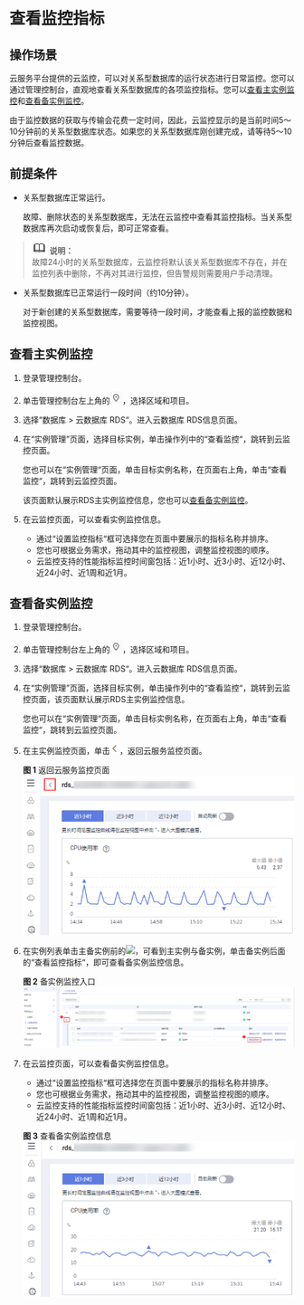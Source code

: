 # 查看监控指标<a name="rds_pg_06_0003"></a>

## 操作场景<a name="rds_06_0003_section6512256311344"></a>

云服务平台提供的云监控，可以对关系型数据库的运行状态进行日常监控。您可以通过管理控制台，直观地查看关系型数据库的各项监控指标。您可以[查看主实例监控](#rds_06_0003_section3645894911344)和[查看备实例监控](#rds_06_0003_section1479519207209)。

由于监控数据的获取与传输会花费一定时间，因此，云监控显示的是当前时间5～10分钟前的关系型数据库状态。如果您的关系型数据库刚创建完成，请等待5～10分钟后查看监控数据。

## 前提条件<a name="rds_06_0003_section5410804111344"></a>

-   关系型数据库正常运行。

    故障、删除状态的关系型数据库，无法在云监控中查看其监控指标。当关系型数据库再次启动或恢复后，即可正常查看。


>![](public_sys-resources/icon-note.gif) **说明：**   
>故障24小时的关系型数据库，云监控将默认该关系型数据库不存在，并在监控列表中删除，不再对其进行监控，但告警规则需要用户手动清理。  

-   关系型数据库已正常运行一段时间（约10分钟）。

    对于新创建的关系型数据库，需要等待一段时间，才能查看上报的监控数据和监控视图。


## 查看主实例监控<a name="rds_06_0003_section3645894911344"></a>

1.  登录管理控制台。
2.  单击管理控制台左上角的![](figures/Region灰色图标.png)，选择区域和项目。
3.  选择“数据库  \>  云数据库 RDS“。进入云数据库 RDS信息页面。
4.  在“实例管理”页面，选择目标实例，单击操作列中的“查看监控“，跳转到云监控页面。

    您也可以在“实例管理“页面，单击目标实例名称，在页面右上角，单击“查看监控“，跳转到云监控页面。

    该页面默认展示RDS主实例监控信息，您也可以[查看备实例监控](#rds_06_0003_section1479519207209)。

5.  在云监控页面，可以查看实例监控信息。
    -   通过“设置监控指标“框可选择您在页面中要展示的指标名称并排序。
    -   您也可根据业务需求，拖动其中的监控视图，调整监控视图的顺序。
    -   云监控支持的性能指标监控时间窗包括：近1小时、近3小时、近12小时、近24小时、近1周和近1月。


## 查看备实例监控<a name="rds_06_0003_section1479519207209"></a>

1.  登录管理控制台。
2.  单击管理控制台左上角的![](figures/Region灰色图标.png)，选择区域和项目。
3.  选择“数据库  \>  云数据库 RDS“。进入云数据库 RDS信息页面。
4.  在“实例管理”页面，选择目标实例，单击操作列中的“查看监控“，跳转到云监控页面，该页面默认展示RDS主实例监控信息。

    您也可以在“实例管理“页面，单击目标实例名称，在页面右上角，单击“查看监控“，跳转到云监控页面。

5.  在主实例监控页面，单击![](figures/ces-00.png)，返回云服务监控页面。

    **图 1**  返回云服务监控页面<a name="rds_06_0003_fig5884843193311"></a>  
    ![](figures/返回云服务监控页面.png "返回云服务监控页面")

6.  在实例列表单击主备实例前的![](figures/下拉选择-23.png)，可看到主实例与备实例，单击备实例后面的“查看监控指标“，即可查看备实例监控信息。

    **图 2**  备实例监控入口<a name="rds_06_0003_fig5521615134216"></a>  
    ![](figures/备实例监控入口.png "备实例监控入口")

7.  在云监控页面，可以查看备实例监控信息。

    -   通过“设置监控指标“框可选择您在页面中要展示的指标名称并排序。
    -   您也可根据业务需求，拖动其中的监控视图，调整监控视图的顺序。
    -   云监控支持的性能指标监控时间窗包括：近1小时、近3小时、近12小时、近24小时、近1周和近1月。

    **图 3**  查看备实例监控信息<a name="rds_06_0003_fig19855141204513"></a>  
    ![](figures/查看备实例监控信息.png "查看备实例监控信息")


